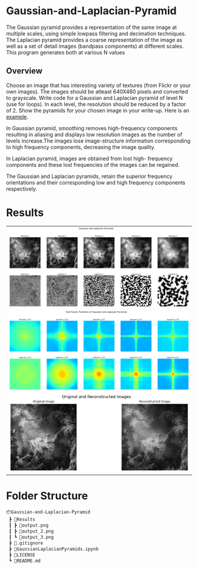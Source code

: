 # Gaussian-and-Laplacian-Pyramid
The Gaussian pyramid provides a representation of the same image at multiple scales, using simple lowpass filtering and decimation techniques. The Laplacian pyramid provides a coarse representation of the image as well as a set of detail images (bandpass components) at different scales. This program generates both at various N values

## Overview
Choose an image that has interesting variety of textures (from Flickr or your own images). The images should be atleast 640X480 pixels and converted to grayscale. Write code for a Gaussian and Laplacian pyramid of level N (use for loops). In each level, the resolution should be reduced by a factor of 2. Show the pyramids for your chosen image in your write-up. Here is an [example](https://drive.google.com/uc?id=17Y287EA-GJ2z0wtm_M7StIWsXyFeHvrz).

In Gaussian pyramid, smoothing removes high-frequency components resulting in aliasing and displays low resolution images as the number of levels increase.The images lose image-structure information corresponding to high frequency components, decreasing the image quality. 

In Laplacian pyramid, images are obtained from lost high- frequency components and these lost frequencies of the images can be regained.

The Gaussian and Laplacian pyramids, retain the superior frequency orientations and their corresponding low and high frequency components respectively.



# Results

<table>
    <tr><td><img src="Results/output.png"> </td></tr>
    <tr><td><img src="Results/output_2.png"> </td></tr>
    <tr><td><img src="Results/output_3.png"> </td></tr>
</table>

# Folder Structure
```
📦Gaussian-and-Laplacian-Pyramid
 ┣ 📂Results
 ┃ ┣ 📜output.png
 ┃ ┣ 📜output_2.png
 ┃ ┗ 📜output_3.png
 ┣ 📜.gitignore
 ┣ 📜GaussianLaplacianPyramids.ipynb
 ┣ 📜LICENSE
 ┗ 📜README.md
```